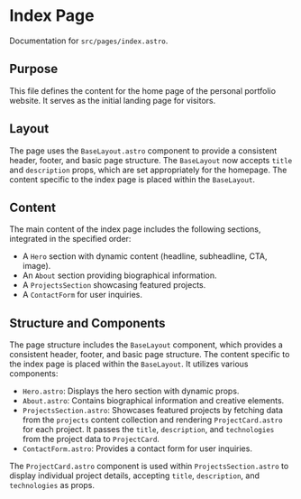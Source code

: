 # Index Page

Documentation for `src/pages/index.astro`.

## Purpose
This file defines the content for the home page of the personal portfolio website. It serves as the initial landing page for visitors.

## Layout
The page uses the `BaseLayout.astro` component to provide a consistent header, footer, and basic page structure. The `BaseLayout` now accepts `title` and `description` props, which are set appropriately for the homepage. The content specific to the index page is placed within the `BaseLayout`.

## Content
The main content of the index page includes the following sections, integrated in the specified order:
- A `Hero` section with dynamic content (headline, subheadline, CTA, image).
- An `About` section providing biographical information.
- A `ProjectsSection` showcasing featured projects.
- A `ContactForm` for user inquiries.

## Structure and Components
The page structure includes the `BaseLayout` component, which provides a consistent header, footer, and basic page structure. The content specific to the index page is placed within the `BaseLayout`. It utilizes various components:
- `Hero.astro`: Displays the hero section with dynamic props.
- `About.astro`: Contains biographical information and creative elements.
- `ProjectsSection.astro`: Showcases featured projects by fetching data from the `projects` content collection and rendering `ProjectCard.astro` for each project. It passes the `title`, `description`, and `technologies` from the project data to `ProjectCard`.
- `ContactForm.astro`: Provides a contact form for user inquiries.

The `ProjectCard.astro` component is used within `ProjectsSection.astro` to display individual project details, accepting `title`, `description`, and `technologies` as props.